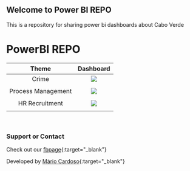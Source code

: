 <link href="./assets/css/style.scss" rel="stylesheet">

<link rel="apple-touch-icon" sizes="180x180" href="./assets/media/favicon/apple-touch-icon.png">
<link rel="icon" type="image/png" sizes="32x32" href="./assets/media/favicon/favicon-32x32.png">
<link rel="icon" type="image/png" sizes="16x16" href="./assets/media/favicon/favicon-16x16.png">
<link rel="manifest" href="./assets/media/favicon/site.webmanifest">


## Welcome to Power BI REPO

This is a repository for sharing power bi dashboards about Cabo Verde

# PowerBI REPO

| Theme |             Dashboard                                                         |
| :----:| :----:                                                                        |
| Crime | <a href="https://github.com/marovski/PowerBiRepo/blob/8c8d931d965a694e627e4b5701bdbe3460c69ba2/assets/pbiFile/crime.pbix"><img id="powerbix" src="./assets/media/crimeCV.gif"> </a>               | 
|       |                                                                               |  
| Process Management | <img id="powerbix" src="./assets/media/GestaoProcessosDash.gif"> |  
|       |                                                                               |
| HR Recruitment | <a href="https://github.com/marovski/PowerBiRepo/blob/8c8d931d965a694e627e4b5701bdbe3460c69ba2/assets/pbiFile/PEPAP_REPORT_LEAN_Vw.pbix"> <img id="powerbix" src="./assets/media/pepapDASHBOAD_opt.gif">   </a>   |  
|       |                                                                               |
<br>


### Support or Contact

Check out our [fbpage](https://www.facebook.com/powerbiCaboVerde/){:target="_blank"}

Developed by [Mário Cardoso](https://marovski.github.io/){:target="_blank"}